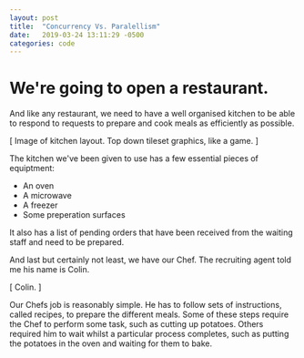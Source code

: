 ```yaml
---
layout: post
title:  "Concurrency Vs. Paralellism"
date:   2019-03-24 13:11:29 -0500
categories: code
---
```


# We're going to open a restaurant. 

And like any restaurant, we need to have a well organised kitchen to be able to respond to requests to prepare and cook meals as efficiently as possible.

[ Image of kitchen layout. Top down tileset graphics, like a game. ]

The kitchen we've been given to use has a few essential pieces of equiptment:
- An oven
- A microwave
- A freezer
- Some preperation surfaces

It also has a list of pending orders that have been received from the waiting staff and need to be prepared.

And last but certainly not least, we have our Chef. The recruiting agent told me his name is Colin.

[ Colin. ]

Our Chefs job is reasonably simple. He has to follow sets of instructions, called recipes, to prepare the different meals. Some of these steps require the Chef to perform some task, such as cutting up potatoes. Others required him to wait whilst a particular process completes, such as putting the potatoes in the oven and waiting for them to bake.
